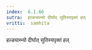 ```yaml
---
index:  6.1.66
sutra:  हल्ङ्याब्भ्यो दीर्घात् सुतिस्यपृक्तं हल्
vritti:  samhita 
---
```


हल्ङ्याब्भ्यो दीर्घात् सुतिस्यपृक्तं हल्

